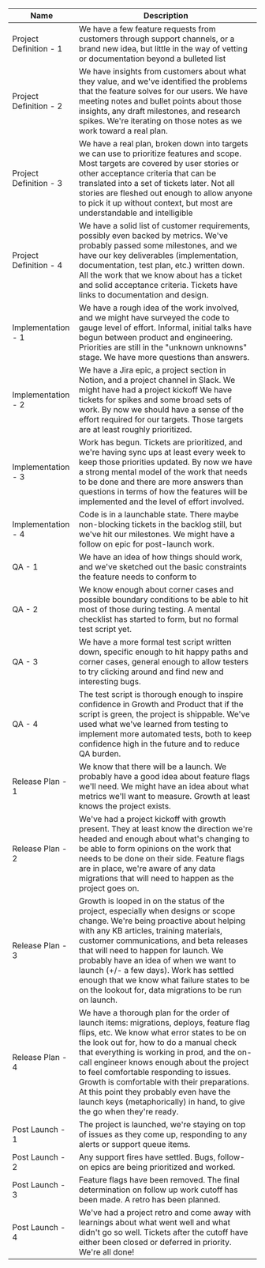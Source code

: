 | Name                   | Description                                                                                                                                                                                                                                                                                                                                                                                                                                                                                |
| ---------------------- | ------------------------------------------------------------------------------------------------------------------------------------------------------------------------------------------------------------------------------------------------------------------------------------------------------------------------------------------------------------------------------------------------------------------------------------------------------------------------------------------ |
| Project Definition - 1 | We have a few feature requests from customers through support channels, or a brand new idea, but little in the way of vetting or documentation beyond a bulleted list                                                                                                                                                                                                                                                                                                                      |
| Project Definition - 2 | We have insights from customers about what they value, and we've identified the problems that the feature solves for our users. We have meeting notes and bullet points about those insights, any draft milestones, and research spikes. We're iterating on those notes as we work toward a real plan.                                                                                                                                                                                     |
| Project Definition - 3 | We have a real plan, broken down into targets we can use to prioritize features and scope. Most targets are covered by user stories or other acceptance criteria that can be translated into a set of tickets later. Not all stories are fleshed out enough to allow anyone to pick it up without context, but most are understandable and intelligible                                                                                                                                    |
| Project Definition - 4 | We have a solid list of customer requirements, possibly even backed by metrics. We've probably passed some milestones, and we have our key deliverables (implementation, documentation, test plan, etc.) written down. All the work that we know about has a ticket and solid acceptance criteria. Tickets have links to documentation and design.                                                                                                                                         |
| Implementation - 1     | We have a rough idea of the work involved, and we might have surveyed the code to gauge level of effort. Informal, initial talks have begun between product and engineering. Priorities are still in the "unknown unknowns" stage. We have more questions than answers.                                                                                                                                                                                                                    |
| Implementation - 2     | We have a Jira epic, a project section in Notion, and a project channel in Slack. We might have had a project kickoff We have tickets for spikes and some broad sets of work. By now we should have a sense of the effort required for our targets. Those targets are at least roughly prioritized.                                                                                                                                                                                        |
| Implementation - 3     | Work has begun. Tickets are prioritized, and we're having sync ups at least every week to keep those priorities updated. By now we have a strong mental model of the work that needs to be done and there are more answers than questions in terms of how the features will be implemented and the level of effort involved.                                                                                                                                                               |
| Implementation - 4     | Code is in a launchable state. There maybe non-blocking tickets in the backlog still, but we've hit our milestones. We might have a follow on epic for post-launch work.                                                                                                                                                                                                                                                                                                                   |
| QA - 1                 | We have an idea of how things should work, and we've sketched out the basic constraints the feature needs to conform to                                                                                                                                                                                                                                                                                                                                                                    |
| QA - 2                 | We know enough about corner cases and possible boundary conditions to be able to hit most of those during testing. A mental checklist has started to form, but no formal test script yet.                                                                                                                                                                                                                                                                                                  |
| QA - 3                 | We have a more formal test script written down, specific enough to hit happy paths and corner cases, general enough to allow testers to try clicking around and find new and interesting bugs.                                                                                                                                                                                                                                                                                             |
| QA - 4                 | The test script is thorough enough to inspire confidence in Growth and Product that if the script is green, the project is shippable. We've used what we've learned from testing to implement more automated tests, both to keep confidence high in the future and to reduce QA burden.                                                                                                                                                                                                    |
| Release Plan - 1       | We know that there will be a launch. We probably have a good idea about feature flags we'll need. We might have an idea about what metrics we'll want to measure. Growth at least knows the project exists.                                                                                                                                                                                                                                                                                |
| Release Plan - 2       | We've had a project kickoff with growth present. They at least know the direction we're headed and enough about what's changing to be able to form opinions on the work that needs to be done on their side. Feature flags are in place, we're aware of any data migrations that will need to happen as the project goes on.                                                                                                                                                               |
| Release Plan - 3       | Growth is looped in on the status of the project, especially when designs or scope change. We're being proactive about helping with any KB articles, training materials, customer communications, and beta releases that will need to happen for launch. We probably have an idea of when we want to launch (+/- a few days). Work has settled enough that we know what failure states to be on the lookout for, data migrations to be run on launch.                                      |
| Release Plan - 4       | We have a thorough plan for the order of launch items: migrations, deploys, feature flag flips, etc. We know what error states to be on the look out for, how to do a manual check that everything is working in prod, and the on-call engineer knows enough about the project to feel comfortable responding to issues. Growth is comfortable with their preparations. At this point they probably even have the launch keys (metaphorically) in hand, to give the go when they're ready. |
| Post Launch - 1        | The project is launched, we're staying on top of issues as they come up, responding to any alerts or support queue items.                                                                                                                                                                                                                                                                                                                                                                  |
| Post Launch - 2        | Any support fires have settled. Bugs, follow-on epics are being prioritized and worked.                                                                                                                                                                                                                                                                                                                                                                                                    |
| Post Launch - 3        | Feature flags have been removed. The final determination on follow up work cutoff has been made. A retro has been planned.                                                                                                                                                                                                                                                                                                                                                                 |
| Post Launch - 4        | We've had a project retro and come away with learnings about what went well and what didn't go so well. Tickets after the cutoff have either been closed or deferred in priority. We're all done!                                                                                                                                                                                                                                                                                          |
